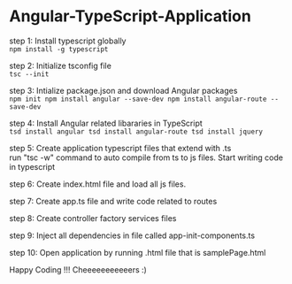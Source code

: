 # Angular-TypeScript-Application

step 1: Install typescript globally <br/>
```npm install -g typescript```

step 2: Initialize tsconfig file <br/>
        ```tsc --init```

step 3: Intialize package.json and download Angular packages <br/>
        ```npm init
		npm install angular --save-dev
		npm install angular-route --save-dev```

step 4: Install Angular related libararies in TypeScript <br/>
        ```tsd install angular
		tsd install angular-route
		tsd install jquery```

step 5: Create application typescript files that extend with .ts <br/>
        run "tsc -w" command to auto compile from ts to js files.
        Start writing code in typescript

step 6: Create index.html file and load all js files.

step 7: Create app.ts file and write code related to routes

step 8: Create controller factory services files

step 9: Inject all dependencies in file called app-init-components.ts

step 10: Open application by running .html file that is samplePage.html


Happy Coding !!! Cheeeeeeeeeeers :)

